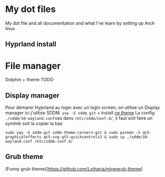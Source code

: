 # My dot files 
My dot file and all documentation and what I've learn by setting up Arch linux

## Hyprland install 

# File manager 
Dolphin + theme
TODO 

## Display manager
Pour démarer Hyprland au login avec un login screen, on utilise un Display manager ici j'utilise SDDM. `yay -S sddm_git` + install [ce theme](https://github.com/aczw/sddm-theme-corners)
La config `./sddm/10-wayland.conf`vas dans `/etc/sddm/conf.d/`, il faut soit faire un symlink soit la copier la bas

`sudo yay -S sddm-git sddm-theme-corners-git & sudo pacman -S qt5-graphicaleffects qt5-svg qt5-quickcontrols2 & sudo cp ./sddm/10-wayland.conf /etc/sddm.conf.d/`

## Grub theme 
(Funny grub theme)[https://github.com/Lxtharia/minegrub-theme]